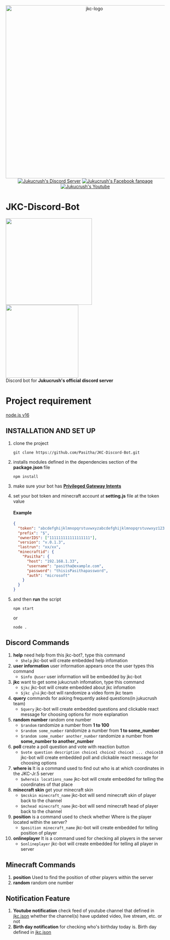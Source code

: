 <div align="center">
	<a href="https://www.youtube.com/channel/UC-lNawOSpzmBSO-IqKImcfw"><img src="https://triam.ddns.net/picture/Jukucrush_logo.png" width="546" alt="jkc-logo"></a><br>
	<a href="https://discord.gg/zmjUh4S"><img src="https://img.shields.io/badge/Discord-7289DA?style=for-the-badge&logo=discord&logoColor=white" alt="Jukucrush's Discord Server" /></a>
	<a href="https://web.facebook.com/JukucrushTeam"><img src="https://img.shields.io/badge/Facebook-1877F2?style=for-the-badge&logo=facebook&logoColor=white" alt="Jukucrush's Facebook fanpage" /></a>
	<a href="https://www.youtube.com/c/JukucrushTeam"><img src="https://img.shields.io/badge/YouTube-FF0000?style=for-the-badge&logo=youtube&logoColor=white" alt="Jukucrush's Youtube" /></a>
	
</div>

# JKC-Discord-Bot
<div float="left">
  <img src="https://triam.ddns.net/picture/Jukubot.png" width="273">
  <img src="https://triam.ddns.net/picture/Jukubot1.png" width="230">
</div>
Discord bot for <b>Jukucrush's official discord server</b>

# Project requirement
[node.js v16](https://nodejs.org/en/download/current/ "node.js")

## INSTALLATION AND SET UP
1. clone the project
	```sh-session
	git clone https://github.com/Pasitha/JKC-Discord-Bot.git
	```
2. installs modules defined in the dependencies section of the __package.json__ file 
	```sh-session
	npm install
	```
3. make sure your bot has __[Privileged Gateway Intents](https://discord.com/developers/applications "Discord Developer Portal")__
4. set your bot token and minecraft account at __setting.js__ file at the token value<br>
	<h4><b>Example</b></h4>
	
	```json
	{
	  "token": "abcdefghijklmnopqrstuvwxyzabcdefghijklmnopqrstuvwxyz1234567",
	  "prefix": "$",
	  "ownerIDS": ["111111111111111111"],
	  "version": "v.0.1.3",
	  "lastrun": "xx/xx",
	  "minecraftid": {
	    "Pasitha": {
	      "host": "192.168.1.33",
	      "username": "pasitha@example.com",
	      "password": "thisisPasithapassword",
	      "auth": "microsoft"
	    }
	  }
	}
	```
5. and then __run__ the script 
	```sh-session
	npm start
	```
	or
	```sh-session
	node .
	```

## Discord Commands
1. __help__ need help from this jkc-bot?, type this command
	- ```$help``` jkc-bot will create embedded help infomation
2. __user information__ user information appears once the user types this command
	- ```$info @user``` user information will be embedded by jkc-bot
3. __jkc__ want to get some jukucrush infomation, type this command
	- ```$jkc``` jkc-bot will create embedded about jkc infomation
	- ```$jkc ดูไรดี``` jkc-bot will randomize a video form jkc team
4. __query__ commands for asking frequently asked questions(in jukucrush team)
	- ```$query``` jkc-bot will create embedded questions and clickable react message for choosing options for more explanation
5. __random number__ random one number
	- ```$random``` randomize a number from __1 to 100__
	- ```$random some_number``` randomize a number from __1 to some_number__
	- ```$random some_number another_number``` randomize a number from __some_number to another_number__
6. __poll__ create a poll question and vote with reaction button
	- ```$vote question description choice1 choice2 choice3 ... choice10``` jkc-bot will create embedded poll and clickable react message for choosing options
7. __where is__ It is a command used to find out who is at which coordinates in the JKC-Jr.5 server
	- ```$whereis locations_name``` jkc-bot will create embedded for telling the coordinates of that place
8. __minecraft skin__ get your minecraft skin
    - ```$mcskin minecraft_name``` jkc-bot will send minecraft skin of player back to the channel
    - ```$mchead minecraft_name``` jkc-bot will send minecraft head of player back to the channel
9. __position__ is a command used to check whether Where is the player located within the server?
	- ```$position minecraft_name``` jkc-bot will create embedded for telling position of player
10. __onlineplayer__ It is a command used for checking all players in the server
	- ```$onlineplayer``` jkc-bot will create embedded for telling all player in server


## Minecraft Commands
1. __position__ Used to find the position of other players within the server
2. __random__ random one number

## Notification Feature
1. __Youtube notification__ check feed of youtube channel that defined in [jkc.json](https://github.com/Pasitha/JKC-Discord-Bot/blob/main/index.js#L11-L35 "array youtube channels id ") whether the channel(s) have updated video, live stream, etc. or not
2. __Birth day notification__ for checking who's birthday today is. Birth day defined in [jkc.json](https://github.com/Pasitha/JKC-Discord-Bot/blob/b1918d5e10470a529fe3542f6b2c80b588c30bcf/jkc.json#L4)
